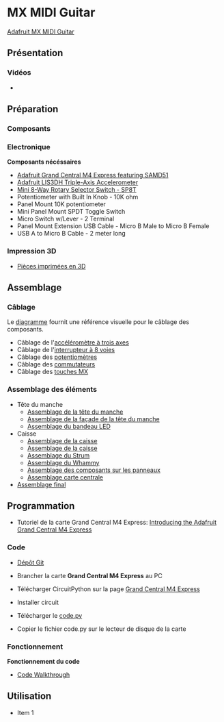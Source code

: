 # MX MIDI Guitar
[Adafruit MX MIDI Guitar](https://learn.adafruit.com/mx-midi-guitar)


## Présentation

### Vidéos

  *


## Préparation

### Composants

### Electronique
**Composants nécéssaires**
 * [Adafruit Grand Central M4 Express featuring SAMD51](https://www.digikey.fr/en/products/detail/adafruit-industries-llc/4084/10107217)
 * [Adafruit LIS3DH Triple-Axis Accelerometer](https://www.digikey.fr/en/products/detail/adafruit-industries-llc/2809/5774319)
 * [Mini 8-Way Rotary Selector Switch - SP8T](https://www.digikey.fr/en/products/detail/adafruit-industries-llc/2925/17282424)
 * Potentiometer with Built In Knob - 10K ohm
 * Panel Mount 10K potentiometer
 * Mini Panel Mount SPDT Toggle Switch
 * Micro Switch w/Lever - 2 Terminal
 * Panel Mount Extension USB Cable - Micro B Male to Micro B Female
 * USB A to Micro B Cable - 2 meter long

### Impression 3D

 * [Pièces imprimées en 3D](https://learn.adafruit.com/mx-midi-guitar/3d-printing)

## Assemblage

### Câblage

Le [diagramme](https://learn.adafruit.com/mx-midi-guitar/circuit-diagram) fournit une référence visuelle pour le câblage des composants.

* Câblage de l'[accéléromètre à trois axes](https://learn.adafruit.com/mx-midi-guitar/install-the-lis3dh)
* Câblage de l'[interrupteur à 8 voies]( https://learn.adafruit.com/mx-midi-guitar/wiring-8-way-switch)
* Câblage des [potentiomètres](https://learn.adafruit.com/mx-midi-guitar/wiring-pots)
* Câblage des [commutateurs](https://learn.adafruit.com/mx-midi-guitar/wiring-toggle-switches)
* Câblage des [touches MX](https://learn.adafruit.com/mx-midi-guitar/wiring-mx-switches)

### Assemblage des éléments

 * Tête du manche
   * [Assemblage de la tête du manche](https://learn.adafruit.com/mx-midi-guitar/neck-head-assembly)
   * [Assemblage de la façade de la tête du manche](https://learn.adafruit.com/mx-midi-guitar/head-cover-assembly)
   * [Assemblage du bandeau LED](https://learn.adafruit.com/mx-midi-guitar/strip-assembly)
 * Caisse
   * [Assemblage de la caisse](https://learn.adafruit.com/mx-midi-guitar/body-assembly)
   * [Assemblage de la caisse](https://learn.adafruit.com/mx-midi-guitar/body-assembly)
   * [Assemblage du Strum](https://learn.adafruit.com/mx-midi-guitar/strum-assembly)
   * [Assemblage du Whammy](https://learn.adafruit.com/mx-midi-guitar/whammy-assembly)
   * [Assemblage des composants sur les panneaux](https://learn.adafruit.com/mx-midi-guitar/panel-mount-components)
   * [Assemblage carte centrale](https://learn.adafruit.com/mx-midi-guitar/assemble-grand-central)
 * [Assemblage final](https://learn.adafruit.com/mx-midi-guitar/final-assembly)

## Programmation

  * Tutoriel de la carte Grand Central M4 Express: [Introducing the Adafruit Grand Central M4 Express](https://learn.adafruit.com/adafruit-grand-central)


### Code

  * [Dépôt Git](https://github.com/adafruit/Adafruit_Learning_System_Guides/blob/main/MX_MIDI_Guitar/code.py)

  * Brancher la carte **Grand Central M4 Express** au PC
  * Télécharger CircuitPython sur la page [Grand Central M4 Express](https://circuitpython.org/board/grandcentral_m4_express)
  * Installer circuit 
  * Télécharger le [code.py](https://github.com/adafruit/Adafruit_Learning_System_Guides/blob/main/MX_MIDI_Guitar/code.py)
  * Copier le fichier code.py sur le lecteur de disque de la carte

### Fonctionnement
**Fonctionnement du code**
 * [Code Walkthrough](https://learn.adafruit.com/mx-midi-guitar/code-walkthrough)

## Utilisation

 * Item 1
